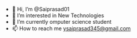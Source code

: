 - 👋 Hi, I’m @Saiprasad01
- 👀 I’m interested in New Technologies
- 🌱 I’m currently omputer science student
- 📫 How to reach me ysaiprasad345@gmail.com

<!---
Saiprasad01/Saiprasad01 is a ✨ special ✨ repository because its `README.md` (this file) appears on your GitHub profile.
You can click the Preview link to take a look at your changes.
--->
